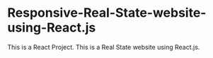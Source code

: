 # Responsive-Real-State-website-using-React.js
This is a React Project. This is a Real State website using React.js.
